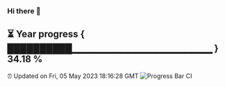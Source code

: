 ### Hi there 👋
⏳ Year progress { ██████████▁▁▁▁▁▁▁▁▁▁▁▁▁▁▁▁▁▁▁▁ } 34.18 %
---
⏰ Updated on Fri, 05 May 2023 18:16:28 GMT
![Progress Bar CI](https://github.com/liununu/liununu/workflows/Progress%20Bar%20CI/badge.svg)
